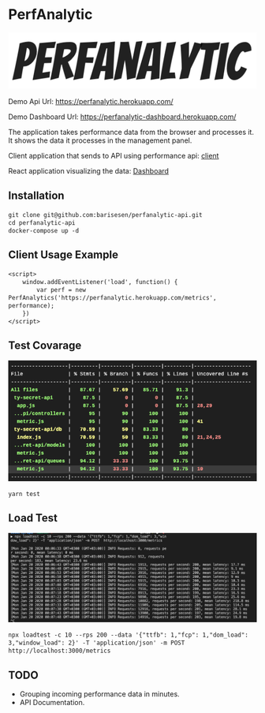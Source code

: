 # PerfAnalytic
<p align="center"><a href="#" target="_blank" rel="noopener noreferrer">
<img width="550" src="https://github.com/barisesen/perfanalytic-api/raw/master/doc/logo.png"></a></p>

Demo Api Url: https://perfanalytic.herokuapp.com/

Demo Dashboard Url: https://perfanalytic-dashboard.herokuapp.com/

The application takes performance data from the browser and processes it. It shows the data it processes in the management panel.


Client application that sends to API using performance api: [client](https://perfanalytic.herokuapp.com/PerfAnalytics.js)

React application visualizing the data: [Dashboard](https://github.com/barisesen/perfanalytic-dashboard)

## Installation
```
git clone git@github.com:barisesen/perfanalytic-api.git
cd perfanalytic-api 
docker-compose up -d
```

## Client Usage Example
```
<script>
    window.addEventListener('load', function() {
        var perf = new PerfAnalytics('https://perfanalytic.herokuapp.com/metrics', performance);
    })
</script>
```

## Test Covarage
![](/doc/covarage.png)
```
yarn test
```
## Load Test
![](/doc/loadtest.png)
```
npx loadtest -c 10 --rps 200 --data '{"ttfb": 1,"fcp": 1,"dom_load": 3,"window_load": 2}' -T 'application/json' -m POST  http://localhost:3000/metrics
```
## TODO
* Grouping incoming performance data in minutes.
* API Documentation.
